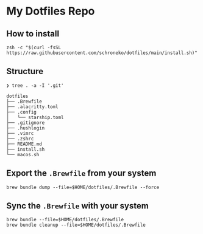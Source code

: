 # My Dotfiles Repo

## How to install

```
zsh -c "$(curl -fsSL https://raw.githubusercontent.com/schroneko/dotfiles/main/install.sh)"
```

## Structure

```
❯ tree . -a -I '.git'

dotfiles
├── .Brewfile
├── .alacritty.toml
├── .config
│   └── starship.toml
├── .gitignore
├── .hushlogin
├── .vimrc
├── .zshrc
├── README.md
├── install.sh
└── macos.sh
```

## Export the `.Brewfile` from your system

```
brew bundle dump --file=$HOME/dotfiles/.Brewfile --force
```

## Sync the `.Brewfile` with your system

```
brew bundle --file=$HOME/dotfiles/.Brewfile
brew bundle cleanup --file=$HOME/dotfiles/.Brewfile
```
